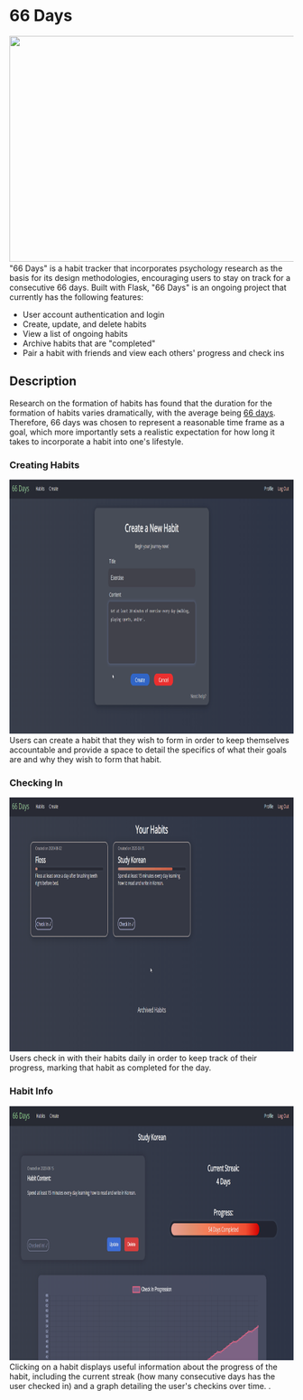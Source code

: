 # 66 Days
<img src="/img/66DaysHome.gif" width="900" height="400"/>
"66 Days" is a habit tracker that incorporates psychology research as the basis for its design methodologies, encouraging users to stay on track for a consecutive 66 days. 
Built with Flask, "66 Days" is an ongoing project that currently has the following features:  


* User account authentication and login 
* Create, update, and delete habits 
* View a list of ongoing habits
* Archive habits that are "completed"
* Pair a habit with friends and view each others' progress and check ins



## Description

Research on the formation of habits has found that the duration for the formation of habits varies dramatically, with the average being [66 days](https://onlinelibrary.wiley.com/doi/abs/10.1002/ejsp.674). Therefore, 66 days was chosen to represent a reasonable time frame as a goal, which more importantly sets a realistic expectation for how long it takes to incorporate a habit into one's lifestyle.


### Creating Habits
<img src="/img/CreateHabitDemo.gif" width="900" height="450"/>  
Users can create a habit that they wish to form in order to keep themselves accountable and provide a space to detail the specifics of what their goals are and why they wish to form that habit.


### Checking In
<img src="/img/CheckInDemo.gif" width="900" height="450"/>
Users check in with their habits daily in order to keep track of their progress, marking that habit as completed for the day.


### Habit Info
<img src="/img/SingleHabitPage.png" width="900" height="450"/>  
Clicking on a habit displays useful information about the progress of the habit, 
including the current streak (how many consecutive days has the user checked in) and a 
graph detailing the user's checkins over time.
.